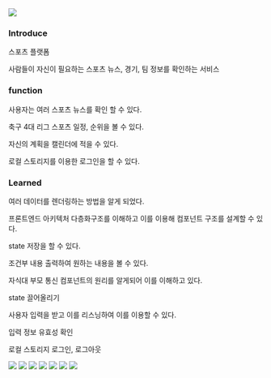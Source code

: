 <img src="Img/playlogo.jpg">

### Introduce

스포츠 플랫폼

사람들이 자신이 필요하는 스포츠 뉴스, 경기, 팀 정보를 확인하는 서비스

### function

사용자는 여러 스포츠 뉴스를 확인 할 수 있다.

축구 4대 리그 스포츠 일정, 순위을 볼 수 있다.

자신의 계획을 캘린더에 적을 수 있다.

로컬 스토리지를 이용한 로그인을 할 수 있다.

### Learned

여러 데이터를 렌더링하는 방법을 알게 되었다.

프론트엔드 아키텍처 다층화구조를 이해하고 이를 이용해 컴포넌트 구조를 설계할 수 있다.

state 저장을 할 수 있다.

조건부 내용 출력하여 원하는 내용을 볼 수 있다.

자식대 부모 통신 컴포넌트의 원리를 알게되어 이를 이해하고 있다.

state 끌어올리기

사용자 입력을 받고 이를 리스닝하여 이를 이용할 수 있다.

입력 정보 유효성 확인

로컬 스토리지 로그인, 로그아웃


<img src="./Image/home.jpg"/>
<img src="./Image/News.jpg"/>
<img src="./Image/Login.jpg"/>
<img src="./Image/Logout.jpg"/>
<img src="Image/Game.jpg"/>
<img src="Image/More.jpg"/>
<img src="Image/Table.jpg"/>
